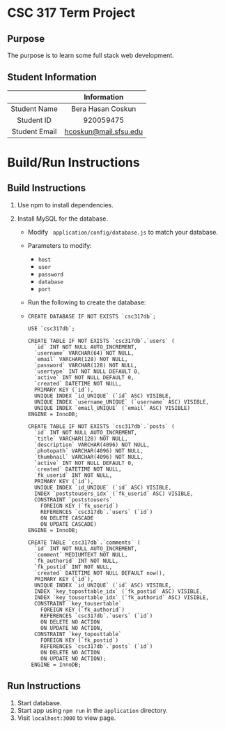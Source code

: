 # CSC 317 Term Project

## Purpose

The purpose is to learn some full stack web development.

## Student Information

|               | Information           |
|:-------------:|:---------------------:|
| Student Name  | Bera Hasan Coskun     |
| Student ID    | 920059475             |
| Student Email | hcoskun@mail.sfsu.edu |



# Build/Run Instructions

## Build Instructions
1. Use npm to install dependencies.

2. Install MySQL for the database.

   - Modify ` application/config/database.js` to match your database.

   - Parameters to modify:

     - `host`
     - `user`
     - `password`
     - `database`
     - `port`

   - Run the following to create the database:

   - ```mysql
     CREATE DATABASE IF NOT EXISTS `csc317db`;

     USE `csc317db`;

     CREATE TABLE IF NOT EXISTS `csc317db`.`users` (
       `id` INT NOT NULL AUTO_INCREMENT,
       `username` VARCHAR(64) NOT NULL,
       `email` VARCHAR(128) NOT NULL,
       `password` VARCHAR(128) NOT NULL,
       `usertype` INT NOT NULL DEFAULT 0,
       `active` INT NOT NULL DEFAULT 0,
       `created` DATETIME NOT NULL,
       PRIMARY KEY (`id`),
       UNIQUE INDEX `id_UNIQUE` (`id` ASC) VISIBLE,
       UNIQUE INDEX `username_UNIQUE` (`username` ASC) VISIBLE,
       UNIQUE INDEX `email_UNIQUE` (`email` ASC) VISIBLE)
     ENGINE = InnoDB;

     CREATE TABLE IF NOT EXISTS `csc317db`.`posts` (
       `id` INT NOT NULL AUTO_INCREMENT,
       `title` VARCHAR(128) NOT NULL,
       `description` VARCHAR(4096) NOT NULL,
       `photopath` VARCHAR(4096) NOT NULL,
       `thumbnail` VARCHAR(4096) NOT NULL,
       `active` INT NOT NULL DEFAULT 0,
       `created` DATETIME NOT NULL,
       `fk_userid` INT NOT NULL,
       PRIMARY KEY (`id`),
       UNIQUE INDEX `id_UNIQUE` (`id` ASC) VISIBLE,
       INDEX `poststousers_idx` (`fk_userid` ASC) VISIBLE,
       CONSTRAINT `poststousers`
         FOREIGN KEY (`fk_userid`)
         REFERENCES `csc317db`.`users` (`id`)
         ON DELETE CASCADE
         ON UPDATE CASCADE)
     ENGINE = InnoDB;
     
     CREATE TABLE `csc317db`.`comments` (
       `id` INT NOT NULL AUTO_INCREMENT,
       `comment` MEDIUMTEXT NOT NULL,
       `fk_authorid` INT NOT NULL,
       `fk_postid` INT NOT NULL,
       `created` DATETIME NOT NULL DEFAULT now(),
       PRIMARY KEY (`id`),
       UNIQUE INDEX `id_UNIQUE` (`id` ASC) VISIBLE,
       INDEX `key_toposttable_idx` (`fk_postid` ASC) VISIBLE,
       INDEX `key_tousertable_idx` (`fk_authorid` ASC) VISIBLE,
       CONSTRAINT `key_tousertable`
         FOREIGN KEY (`fk_authorid`)
         REFERENCES `csc317db`.`users` (`id`)
         ON DELETE NO ACTION
         ON UPDATE NO ACTION,
       CONSTRAINT `key_toposttable`
         FOREIGN KEY (`fk_postid`)
         REFERENCES `csc317db`.`posts` (`id`)
         ON DELETE NO ACTION
         ON UPDATE NO ACTION);
      ENGINE = InnoDB;
     ```

## Run Instructions
1. Start database.
2. Start app using `npm run` in the `application` directory.
3. Visit `localhost:3000` to view page.
